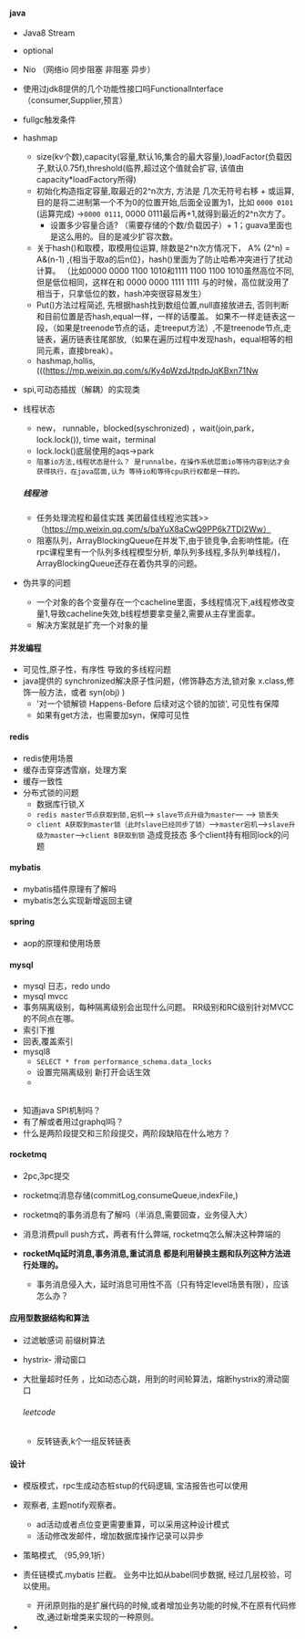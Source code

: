#### java

* Java8 Stream

* optional

* Nio （网络io 同步阻塞 非阻塞 异步）

* 使用过jdk8提供的几个功能性接口吗FunctionalInterface（consumer,Supplier,预言）

* fullgc触发条件

* hashmap

  * size(kv个数),capacity(容量,默认16,集合的最大容量),loadFactor(负载因子,默认0.75f),threshold(临界,超过这个值就会扩容, 该值由 capacity*loadFactory所得)
  * 初始化构造指定容量,取最近的2^n次方, 方法是 几次无符号右移 + 或运算,  目的是将二进制第一个不为0的位置开始,后面全设置为1，比如 ```0000 0101``` (运算完成) ->```0000 0111```, 0000 0111最后再+1,就得到最近的2^n次方了。
    * 设置多少容量合适? （需要存储的个数/负载因子）+ 1；guava里面也是这么用的。目的是减少扩容次数。 
  * 关于hash()和取模，取模用位运算,  除数是2^n次方情况下， A% (2^n) = A&(n-1) ,{相当于取a的后n位}，hash()里面为了防止哈希冲突进行了扰动计算。 （比如0000 0000 1100 1010和1111 1100 1100 1010虽然高位不同,但是低位相同，这样在和 0000 0000 1111 1111 与的时候，高位就没用了相当于，只拿低位的数，hash冲突很容易发生）
  * Put()方法过程简述, 先根据hash找到数组位置,null直接放进去, 否则判断和目前位置是否hash,equal一样，一样的话覆盖。 如果不一样走链表这一段，（如果是treenode节点的话，走treeput方法）,不是treenode节点,走链表，遍历链表往尾部放,（如果在遍历过程中发现hash，equal相等的相同元素，直接break）。
  * hashmap,hollis,(((https://mp.weixin.qq.com/s/Ky4pWzdJtpdpJqKBxn71Nw

* spi,可动态插拔（解耦）的实现类

* 线程状态

  * new， runnable，blocked(syschronized) ，wait(join,park，lock.lock()), time wait，terminal
  * lock.lock()底层使用的aqs->park
  * ```阻塞io方法,线程状态是什么？ 是runnalbe，在操作系统层面io等待内容到达才会获得执行，在java层面,认为 等待io和等待cpu执行权都是一样的。```

  ##### 线程池

  * 任务处理流程和最佳实践  美团最佳线程池实践>>（https://mp.weixin.qq.com/s/baYuX8aCwQ9PP6k7TDl2Ww）
  * 阻塞队列，ArrayBlockingQueue在并发下,由于锁竞争,会影响性能。(在rpc课程里有一个队列多线程模型分析, 单队列多线程,多队列单线程/)，ArrayBlockingQueue还存在着伪共享的问题。

* 伪共享的问题

  * 一个对象的各个变量存在一个cacheline里面，多线程情况下,a线程修改变量1,导致cacheline失效,b线程想要拿变量2,需要从主存里面拿。
  * 解决方案就是扩充一个对象的量



#### 并发编程

* 可见性,原子性，有序性 导致的多线程问题
* java提供的 synchronized解决原子性问题，(修饰静态方法,锁对象 x.class,修饰一般方法，或者 syn(obj) )
  *  '对一个锁解锁 Happens-Before 后续对这个锁的加锁', 可见性有保障
  * 如果有get方法，也需要加syn，保障可见性

#### redis

* redis使用场景
* 缓存击穿穿透雪崩，处理方案
* 缓存一致性
* 分布式锁的问题
  * 数据库行锁,X
  * ``redis master节点获取到锁,宕机``——> `slave节点升级为master`— —> `锁丢失`
  * `client A获取到master锁（此时slave已经同步了锁）`—>`master宕机`—>`slave升级为master`—>`client B获取到锁`  造成竞技态 多个client持有相同lock的问题



#### mybatis

* mybatis插件原理有了解吗
* mybatis怎么实现新增返回主键

#### spring

* aop的原理和使用场景





#### mysql

* mysql 日志，redo undo 
* mysql mvcc
* 事务隔离级别，每种隔离级别会出现什么问题。 RR级别和RC级别针对MVCC的不同点在哪。
* 索引下推
* 回表,覆盖索引
* mysql8
  * ```SELECT * from performance_schema.data_locks```
  * 设置完隔离级别 新打开会话生效
  * 

##  

* 知道java SPI机制吗？
* 有了解或者用过graphql吗？
* 什么是两阶段提交和三阶段提交，两阶段缺陷在什么地方？



#### rocketmq

* 2pc,3pc提交

* rocketmq消息存储(commitLog,consumeQueue,indexFile,)

* rocketmq的事务消息有了解吗（半消息,需要回查，业务侵入大）

* 消息消费pull push方式，两者有什么弊端, rocketmq怎么解决这种弊端的

* **rocketMq延时消息,事务消息,重试消息 都是利用替换主题和队列这种方法进行处理的。**

  * 事务消息侵入大，延时消息可用性不高（只有特定level场景有限），应该怎么办？




#### 应用型数据结构和算法

* 过滤敏感词 前缀树算法

* hystrix- 滑动窗口

* 大批量超时任务 ，比如动态心跳，用到的时间轮算法，熔断hystrix的滑动窗口

  ###### leetcode

  * 反转链表,k个一组反转链表



#### 设计

* 模版模式，rpc生成动态桩stup的代码逻辑, 宝洁报告也可以使用

* 观察者, 主题notify观察者。
  * ad活动或者点位变更需要重算，可以采用这种设计模式
  * 活动修改发邮件，增加数据库操作记录可以异步
* 策略模式, （95,99,1折）
* 责任链模式.mybatis 拦截。 业务中比如从babel同步数据, 经过几层校验，可以使用。
  * 开闭原则指的是扩展代码的时候,或者增加业务功能的时候,不在原有代码修改,通过新增类来实现的一种原则。
* 



